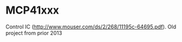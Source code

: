 # MCP41xxx

Control IC (http://www.mouser.com/ds/2/268/11195c-64695.pdf). Old project from prior 2013
